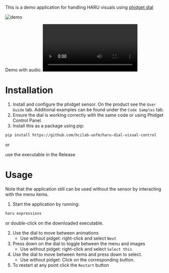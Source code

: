 This is a demo application for handling HARU visuals using [phidget dial](https://www.phidgets.com/?tier=3&catid=15&pcid=13&prodid=982)

![demo](media/demo.gif)

Demo with audio:
<video src="https://user-images.githubusercontent.com/15046660/206072831-7e76b642-384b-4b6c-bdcf-753161078d08.mp4"></video>


# Installation
1. Install and configure the phidget sensor. On the product see the `User Guide` tab. Additional examples can be found under the `Code Samples` tab.
2. Ensure the dial is working correctly with the same code or using Phidget Control Panel.
3. Install this as a package using pip:

```sh
pip install https://github.com/hcilab-uofm/haru-dial-visual-control
```

or

use the executable in the Release

# Usage
Note that the application still can be used without the sensor by interacting with the menu items.

1. Start the application by running:
```sh
haru expressions
```

or double-click on the downloaded executable.

2. Use the dial to move between animations
   - Use without pidget: right-click and select `Next`
3. Press down on the dial to toggle between the menu and images
   - Use without pidget: right-click and select `Select this`
4. Use the dial to move between items and press down to select.
   - Use without pidget: Click on the corresponding button.
5. To restart at any point click the `Restart` button
